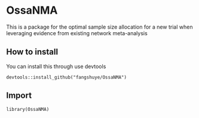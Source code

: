 # OssaNMA

This is a package for the optimal sample size allocation for a new trial when leveraging evidence from existing network meta-analysis

## How to install
You can install this through use devtools

`devtools::install_github("fangshuye/OssaNMA")`

## Import
`library(OssaNMA)`
